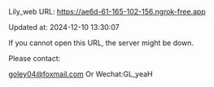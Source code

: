 Lily_web URL: https://ae6d-61-165-102-156.ngrok-free.app

Updated at: 2024-12-10 13:30:07

If you cannot open this URL, the server might be down.

Please contact: 

goley04@foxmail.com Or Wechat:GL_yeaH
